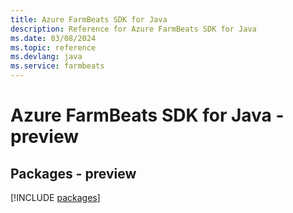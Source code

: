 ```yaml
---
title: Azure FarmBeats SDK for Java
description: Reference for Azure FarmBeats SDK for Java
ms.date: 03/08/2024
ms.topic: reference
ms.devlang: java
ms.service: farmbeats
---
```

# Azure FarmBeats SDK for Java - preview
## Packages - preview
[!INCLUDE [packages](farmbeats-index.md)]